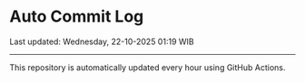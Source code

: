 # Auto Commit Log

Last updated: Wednesday, 22-10-2025 01:19 WIB

---

This repository is automatically updated every hour using GitHub Actions.
